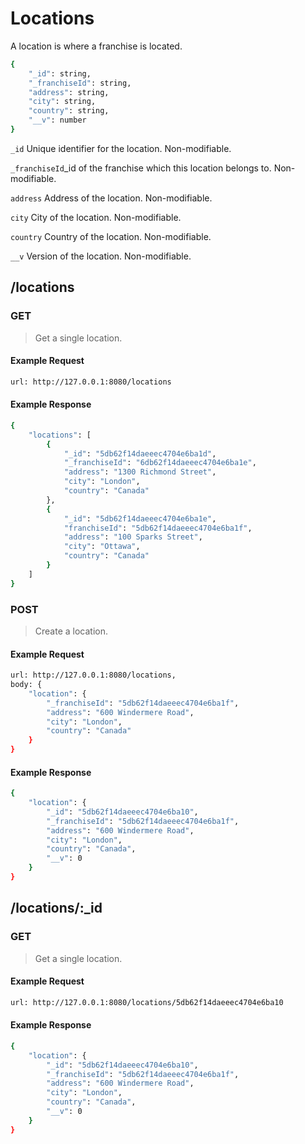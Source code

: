 # Locations

A location is where a franchise is located.

```sh
{
    "_id": string,
    "_franchiseId": string,
    "address": string,
    "city": string,
    "country": string,
    "__v": number
}
```

`_id` Unique identifier for the location. Non-modifiable.

`_franchiseId`_id of the franchise which this location belongs to. Non-modifiable.

`address` Address of the location. Non-modifiable.

`city` City of the location. Non-modifiable.

`country` Country of the location. Non-modifiable.

`__v` Version of the location. Non-modifiable.

## /locations

### GET

> Get a single location.

#### Example Request

```sh
url: http://127.0.0.1:8080/locations
```

#### Example Response

```sh
{
    "locations": [
        {
            "_id": "5db62f14daeeec4704e6ba1d",
            "_franchiseId": "6db62f14daeeec4704e6ba1e",
            "address": "1300 Richmond Street",
            "city": "London",
            "country": "Canada"
        },
        {
            "_id": "5db62f14daeeec4704e6ba1e",
            "franchiseId": "5db62f14daeeec4704e6ba1f",
            "address": "100 Sparks Street",
            "city": "Ottawa",
            "country": "Canada"
        }
    ]
}
```

### POST

> Create a location.

#### Example Request

```sh
url: http://127.0.0.1:8080/locations,
body: {
    "location": {
        "_franchiseId": "5db62f14daeeec4704e6ba1f",
        "address": "600 Windermere Road",
        "city": "London",
        "country": "Canada"
    }
}
```

#### Example Response

```sh
{
    "location": {
        "_id": "5db62f14daeeec4704e6ba10",
        "_franchiseId": "5db62f14daeeec4704e6ba1f",
        "address": "600 Windermere Road",
        "city": "London",
        "country": "Canada",
        "__v": 0
    }
}
```

## /locations/:_id

### GET

> Get a single location.

#### Example Request

```sh
url: http://127.0.0.1:8080/locations/5db62f14daeeec4704e6ba10
```

#### Example Response

```sh
{
    "location": {
        "_id": "5db62f14daeeec4704e6ba10",
        "_franchiseId": "5db62f14daeeec4704e6ba1f",
        "address": "600 Windermere Road",
        "city": "London",
        "country": "Canada",
        "__v": 0
    }
}
```